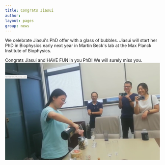 ```yaml
---
title: Congrats Jiasui
author:
layout: pages
group: news
---
```


We celebrate Jiasui's PhD offer with a glass of bubbles. Jiasui will start her PhD in Biophysics early next year in Martin Beck's lab at the Max Planck Institute of Biophysics.


Congrats Jiasui and HAVE FUN in you PhD! We will surely miss you.
<span class="image fit"><img src="/images/Jiasui_PhDoffercelebration.png"   alt="Jiasui"     class="img-responsive"></span>
